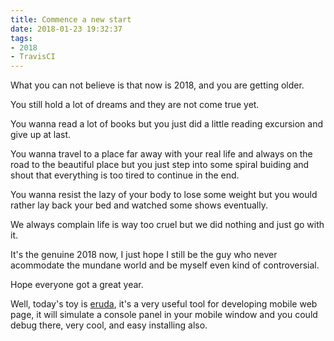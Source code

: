 ```yaml
---
title: Commence a new start
date: 2018-01-23 19:32:37
tags:
- 2018
- TravisCI
---
```


What you can not believe is that now is 2018, and you are getting older.

You still hold a lot of dreams and they are not come true yet.

You wanna read a lot of books but you just did a little reading excursion and give up at last.

You wanna travel to a place far away with your real life and always on the road to the beautiful place but you just step into some spiral buiding and shout that everything is too tired to continue in the end.

You wanna resist the lazy of your body to lose some weight but you would rather lay back your bed and watched some shows eventually.

We always complain life is way too cruel but we did nothing and just go with it.

It's the genuine 2018 now, I just hope I still be the guy who never acommodate the mundane world and be myself even kind of controversial.

Hope everyone got a great year.



Well, today's toy is [eruda](https://github.com/liriliri/eruda), it's a very useful tool for developing mobile web page, it will simulate a console panel in your mobile window and you could debug there, very cool, and easy installing also.